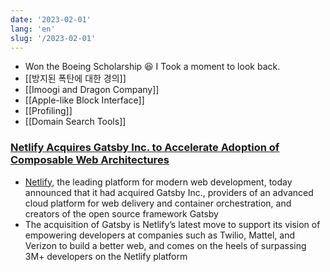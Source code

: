 ```yaml
---
date: '2023-02-01'
lang: 'en'
slug: '/2023-02-01'
---
```


- Won the Boeing Scholarship 😆 I Took a moment to look back.
- [[방지된 폭탄에 대한 경의]]
- [[Imoogi and Dragon Company]]
- [[Apple-like Block Interface]]
- [[Profiling]]
- [[Domain Search Tools]]

### [Netlify Acquires Gatsby Inc. to Accelerate Adoption of Composable Web Architectures](https://www.netlify.com/press/netlify-acquires-gatsby-inc-to-accelerate-adoption-of-composable-web-architectures/)

- [Netlify](https://www.netlify.com/), the leading platform for modern web development, today announced that it had acquired Gatsby Inc., providers of an advanced cloud platform for web delivery and container orchestration, and creators of the open source framework Gatsby
- The acquisition of Gatsby is Netlify’s latest move to support its vision of empowering developers at companies such as Twilio, Mattel, and Verizon to build a better web, and comes on the heels of surpassing 3M+ developers on the Netlify platform
